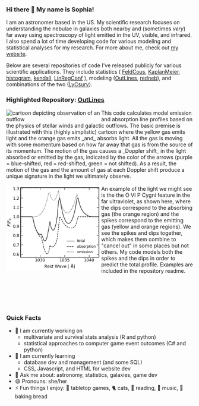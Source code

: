 <!--
**sflury/sflury** is a ✨ _special_ ✨ repository because its `README.md` (this file) appears on your GitHub profile.

Here are some ideas to get you started:
- 👯 I’m looking to collaborate on ...
- 🤔 I’m looking for help with ...
- 📫 How to reach me: s.r.flury@gmail.com
-->
### Hi there 👋 My name is Sophia!

I am an astronomer based in the US. My scientific research focuses on understanding the nebulae in galaxies both 
nearby and (sometimes _very_) far away using spectroscopy of light emitted in the UV, visible, and infrared. 
I also spend a lot of time developing code for various modeling and statistical analyses for my research. For more
about me, check out [my website](https://sflury.github.io).

Below are several repositories of code I've released publicly for various scientific applications. They include
statistics (
[FeldCous](https://www.github.com/sflury/FeldCous),
[KaplanMeier](https://www.github.com/sflury/KaplanMeier),
[histogram](https://www.github.com/sflury/histogram),
[kendall](https://www.github.com/sflury/kendall), 
[LinRegConf](https://github.com/sflury/LinRegConf)
), modeling ([OutLines](https://www.github.com/sflury/OutLines), [redneb](https://www.github.com/sflury/RedNeb)), and
combinations of the two ([LyCsurv](https://github.com/sflury/LyCsurv)).

### Highlighted Repository: [OutLines](https://www.github.com/sflury/OutLines)

<img width="256" alt="cartoon depicting observation of an outflow" align="left" src="https://github.com/sflury/sflury/assets/42982705/8d3e1897-8c2d-456d-8efe-a2ffa49d24c4">
This code calculates model emission and absorption line profiles based on the physics of stellar winds and galactic
outflows. The basic premise is illustrated with this (highly simplistic) cartoon where the yellow gas emits
light and the orange gas emits _and_ absorbs light. All the gas is moving with some momentum based on how far
away that gas is from the source of its momentum. The motion of the gas causes a _Doppler shift_ in the light 
absorbed or emitted by the gas, indicated by the color of the arrows (purple = blue-shifted, red = red-shifted, 
green = not shifted). As a result, the motion of the gas and the 
amount of gas at each Doppler shift produce a unique signature in the light we ultimately observe.  <br><br>

<img width="256" alt="O VI profile" align="left" src="https://github.com/sflury/OutLines/blob/main/examps/ovi_examp.png">
An example of the light we might see is the the O VI P Cygni feature in the far ultraviolet, as shown here, where
the dips correspond to the absorbing gas (the orange region) and the spikes correspond to the emitting gas
(yellow and orange regions). We see the spikes and dips together, which makes them combine to "cancel out"
in some places but not others. My code models both the spikes and the dips in order to predict the total profile. 
Examples are included in the repository readme.
<br><br><br><br><br><br>

### Quick Facts
- 🔭 I am currently working on
  - multivariate and survival stats analysis (R and python)
  - statistical approaches to computer game event outcomes (C# and python)
- 🌱 I am currently learning
  - database dev and management (and some SQL)
  - CSS, Javascript, and HTML for website dev
- 💬 Ask me about: astronomy, statistics, galaxies, game dev
- 😄 Pronouns: she/her
- ⚡ Fun things I enjoy: 🎲 tabletop games, 🐈 cats, 📖 reading, 🎹 music, 🥖 baking bread
